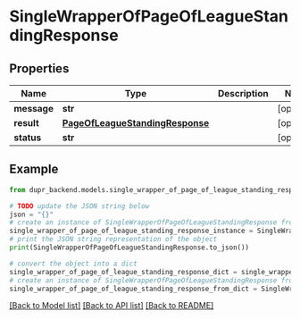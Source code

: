 # SingleWrapperOfPageOfLeagueStandingResponse


## Properties

Name | Type | Description | Notes
------------ | ------------- | ------------- | -------------
**message** | **str** |  | [optional] 
**result** | [**PageOfLeagueStandingResponse**](PageOfLeagueStandingResponse.md) |  | [optional] 
**status** | **str** |  | [optional] 

## Example

```python
from dupr_backend.models.single_wrapper_of_page_of_league_standing_response import SingleWrapperOfPageOfLeagueStandingResponse

# TODO update the JSON string below
json = "{}"
# create an instance of SingleWrapperOfPageOfLeagueStandingResponse from a JSON string
single_wrapper_of_page_of_league_standing_response_instance = SingleWrapperOfPageOfLeagueStandingResponse.from_json(json)
# print the JSON string representation of the object
print(SingleWrapperOfPageOfLeagueStandingResponse.to_json())

# convert the object into a dict
single_wrapper_of_page_of_league_standing_response_dict = single_wrapper_of_page_of_league_standing_response_instance.to_dict()
# create an instance of SingleWrapperOfPageOfLeagueStandingResponse from a dict
single_wrapper_of_page_of_league_standing_response_from_dict = SingleWrapperOfPageOfLeagueStandingResponse.from_dict(single_wrapper_of_page_of_league_standing_response_dict)
```
[[Back to Model list]](../README.md#documentation-for-models) [[Back to API list]](../README.md#documentation-for-api-endpoints) [[Back to README]](../README.md)


